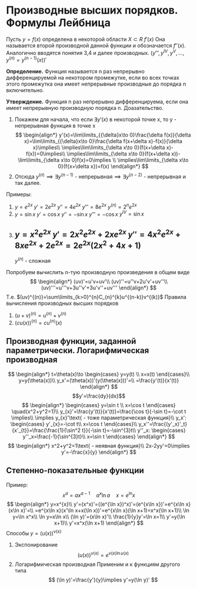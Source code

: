 # Производные высших порядков. Формулы Лейбница
Пусть $y=f(x)$ определена в некоторой области $X\subset R\:f'(x)$
Она называется второй производной данной функции и обозначается $f''(x).$
Аналогично вводятся понятия 3,4 и далее производных. $(y''', y^{IV}, y^{V}, ..., y^{(n)}=y^{(n-1)}(x))'$

**Определение.** Функция называется n раз непрерывно дифференцируемой на некотором промежутке, если во всех точках этого промежутка она имеет непрерывные производные до порядка n включительно.

**Утверждение.** Функция n раз непрерывно дифференцируема, если она имеет непрерывную производную порядка n.
Доазательство.
1. Покажем для начала, что если $\exists y'(x)$ в некоторой точке x, то y - непрерывная функция в точке x
$$
\begin{align*}
y'(x)=\lim\limits_{{\delta}x\to 0}\frac{\delta f(x)}{\delta x}=\lim\limits_{{\delta}x\to 0}\frac{\delta f(x+\delta x)-f(x)}{\delta x}\implies\\
\implies\lim\limits_{\delta x\to 0}(f(x+\delta x)-f(x))=0\implies\\ 
\implies\lim\limits_{\delta x\to 0}(f(x+\delta x))-\lim\limits_{\delta x\to 0}f(x)=0\implies \\
\implies\lim\limits_{\delta x\to 0}(f{x+\delta x})=f(x)
\end{align*}
$$
2. Отсюда $y^{(n)}\implies\exists y^{(n-1)}\text{ - непрерывная}\implies\exists y^{(n-2)}\text{ - непрерывная}$ и так далее.

Примеры:
1. $y=e^{2x}\:y'=2e^{2x}\:y''=4e^{2x}\:y'''=8e^{2x}$
	$y^{(n)}=2^{n}e^{2x}$
2. $y=\sin{x}$
	$y'=\cos{x}$
	$y''=-\sin{x}$
	$y'''=-\cos{x}$
	$y^{IV}=\sin{x}$
3. $y=x^{2}e^{2x}$
	$y'=2x^{2}e^{2x}+2xe^{2x}$
	$y''=4x^{2}e^{2x}+8xe^{2x}+2e^{2x}=2e^{2x}(2x^{2}+4x+1)$
	---
	$y^{(n)}$ - сложная

Попробуем вычислить n-тую производную произведения в общем виде
$$
\begin{align*}
(uv)'=u'v+uv'\\
(uv)''=u''v+2u'v'+uv''\\
(uv)'''=u'''v+3u''v'+3u'v''+uv'''
\end{align*}
$$
Т.е. $(uv)^{(n)}=\sum\limits_{k>0}^{n}C_{n}^{k}u^{(n-k)}v^{(k)}$
Правила вычисления производных высших порядков
1. $(u+v)^{(n)}=u^{(n)}+v^{(n)}$ 
2. $(cu(x))^{(n)}=cu^{(n)}(x)$ 

## Производная функции, заданной параметрически. Логарифмическая производная
$$
\begin{align*}
t=\theta(x)\to
\begin{cases}
y=y(t) \\
x=x(t)
\end{cases}\\
y=y(\theta(x))\\
y_x'=(\theta(x))'(y(\theta(x)))'=\\
=\frac{y'(t)}{x'(t)}
\end{align*}
$$
$$y'=\frac{dy}{dx}$$
$$
\begin{align*}
\begin{cases}
y=\sin t \\
x=\cos t
\end{cases}
\quad(x^2+y^2=1)\\
y_{x}'=\frac{y'(t)}{x'(t)}=\frac{\cos t}{-\sin t}=-\cot t \implies\\
\implies y_{x}'\text{ - тоже параметрическая функция}\\
y_x':
\begin{cases}
y'_{x}=-\cot t\\
x=\cos t
\end{cases}\\
y_x''=\frac{(y'_x)'_t}{x'_{t}}=\frac{\frac{1}{\sin^2 t}}{-\sin t}=-\sin^{3}t\\
y''_x:
\begin{cases}
y''_x=\frac{-1}{\sin^{3}t}\\
x=\sin t
\end{cases}
\end{align*}
$$
$$
\begin{align*}
x^2+y^2=1\text{ - неявная функция}\\
2x-2yy'=0\implies y'=-\frac{x}{y}
\end{align*}
$$
## Степенно-показательные функции
Пример:
$$
x^{a}=ax^{a-1}\quad a^{x}\ln a\quad x=e^{\ln}x
$$
$$
\begin{align*}
y=x^{x}\\
y'=(x^x)'=((e^{\ln x})^x)'=(e^{x\ln x})'=e^{x\ln x}(x\ln x)'=\\
=e^{x\ln x}(x'\ln x+x(\ln x))'=e^{x\ln x}(\ln x+1)=x^x(\ln x+1)\\
\ln y=\ln x^x\\
\ln y=x\ln x\\
(\ln y)'=(x\ln x)'\\
\frac{1}{y}y'=\ln x=1\\
y'=y(\ln x+1)\\
y'=x^x(\ln x+1)
\end{align*}
$$
Способы $y=(u(x))^{v(x)}$
1. Экспонирование
$$
(u(x))^{v(x)}=e^{v(x)\ln u(x)}
$$
2. Логарифмическая производная
	Применим и к функциям другого типа
$$
(\ln y)'=\frac{y'}{y}\implies y'=y(\ln y)'
$$
